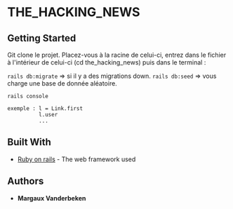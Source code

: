 # THE_HACKING_NEWS

## Getting Started

Git clone le projet.
Placez-vous à la racine de celui-ci, entrez dans le fichier à l'intérieur de celui-ci (cd the_hacking_news) puis dans le terminal :

`rails db:migrate`  => si il y a des migrations down.
`rails db:seed`  => vous charge une base de donnée aléatoire.


`rails console `
```
exemple : l = Link.first
          l.user
          ...

```



## Built With

* [Ruby on rails](https://rubyonrails.org/) - The web framework used



## Authors

* **Margaux Vanderbeken**